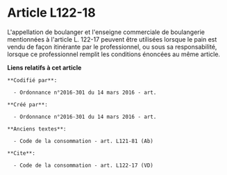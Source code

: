 # Article L122-18

L'appellation de boulanger et l'enseigne commerciale de boulangerie mentionnées à l'article L. 122-17 peuvent être utilisées
lorsque le pain est vendu de façon itinérante par le professionnel, ou sous sa responsabilité, lorsque ce professionnel
remplit les conditions énoncées au même article.

**Liens relatifs à cet article**

	**Codifié par**:

	  - Ordonnance n°2016-301 du 14 mars 2016 - art.

	**Créé par**:

	  - Ordonnance n°2016-301 du 14 mars 2016 - art.

	**Anciens textes**:

	  - Code de la consommation - art. L121-81 (Ab)

	**Cite**:

	  - Code de la consommation - art. L122-17 (VD)
